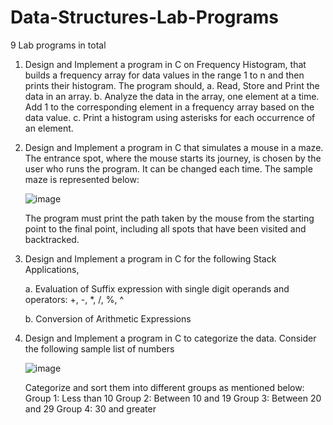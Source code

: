# Data-Structures-Lab-Programs
9 Lab programs in total

1. Design and Implement a program in C on Frequency Histogram, that builds a frequency array for data values 
  in the range 1 to n and then prints their histogram.
  The program should,
    a. Read, Store and Print the data in an array.
    b. Analyze the data in the array, one element at a time. Add 1 to the corresponding element in a frequency array 
      based on the data value.
    c. Print a histogram using asterisks for each occurrence of an element.

2. Design and Implement a program in C that simulates a mouse in a maze. The entrance spot, where the mouse 
  starts its journey, is chosen by the user who runs the program. It can be changed each time. 
  The sample maze is represented below:
  
    ![image](https://user-images.githubusercontent.com/112955692/220124292-e37f8c40-7c11-438a-8b98-a7474e3fb619.png)
    
    The program must print the path taken by the mouse from the starting point to the final point, including all 
    spots that have been visited and backtracked.

3. Design and Implement a program in C for the following Stack Applications,

    a. Evaluation of Suffix expression with single digit operands and operators: +, -, *, /, %, ^
    
    b. Conversion of Arithmetic Expressions
    
4. Design and Implement a program in C to categorize the data. Consider the following sample list of numbers

    ![image](https://user-images.githubusercontent.com/112955692/220180384-34256f90-c169-4517-bb44-59f17dc6bcea.png)
    
    Categorize and sort them into different groups as mentioned below:
      Group 1: Less than 10
      Group 2: Between 10 and 19
      Group 3: Between 20 and 29
      Group 4: 30 and greater

